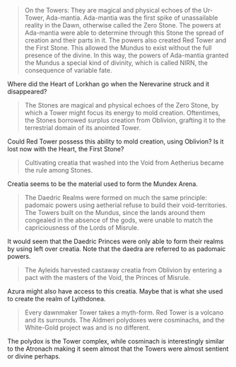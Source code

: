 > On the Towers: They are magical and physical echoes of the Ur-Tower, Ada-mantia. Ada-mantia was the first spike of unassailable reality in the Dawn, otherwise called the Zero Stone. The powers at Ada-mantia were able to determine through this Stone the spread of creation and their parts in it. The powers also created Red Tower and the First Stone. This allowed the Mundus to exist without the full presence of the divine. In this way, the powers of Ada-mantia granted the Mundus a special kind of divinity, which is called NIRN, the consequence of variable fate.

Where did the Heart of Lorkhan go when the Nerevarine struck and it disappeared?

> The Stones are magical and physical echoes of the Zero Stone, by which a Tower might focus its energy to mold creation. Oftentimes, the Stones borrowed surplus creation from Oblivion, grafting it to the terrestrial domain of its anointed Tower.

Could Red Tower possess this ability to mold creation, using Oblivion? Is it lost now with the Heart, the First Stone?

> Cultivating creatia that washed into the Void from Aetherius became the rule among Stones. 

Creatia seems to be the material used to form the Mundex Arena.

> The Daedric Realms were formed on much the same principle: padomaic powers using aetherial refuse to build their void-territories. The Towers built on the Mundus, since the lands around them congealed in the absence of the gods, were unable to match the capriciousness of the Lords of Misrule.

It would seem that the Daedric Princes were only able to form their realms by using left over creatia. Note that the daedra are referred to as padomaic powers.

> The Ayleids harvested castaway creatia from Oblivion by entering a pact with the masters of the Void, the Princes of Misrule.

Azura might also have access to this creatia. Maybe that is what she used to create the realm of Lyithdonea.

> Every dawnmaker Tower takes a myth-form. Red Tower is a volcano and its surrounds. The Aldmeri polydoxes were cosminachs, and the White-Gold project was and is no different.

The polydox is the Tower complex, while cosminach is interestingly similar to the Atronach making it seem almost that the Towers were almost sentient or divine perhaps.
